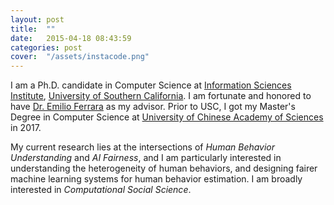 ```yaml
---
layout: post
title:  ""
date:   2015-04-18 08:43:59
categories: post
cover:  "/assets/instacode.png"
---
```

I am a Ph.D. candidate in Computer Science at <a href="https://www.isi.edu/">Information Sciences Institute</a>, <a href = "https://www.usc.edu/">University of Southern California</a>. I am fortunate and honored to have <a href = "http://www.emilio.ferrara.name/">Dr. Emilio Ferrara</a> as my advisor. 
Prior to USC, I got my Master's Degree in Computer Science at <a href="http://english.ucas.ac.cn/"> University of Chinese Academy of Sciences</a> in 2017.

My current research lies at the intersections of <i>Human Behavior Understanding</i> and <i>AI Fairness</i>, and I am particularly interested in understanding the heterogeneity of human behaviors, and designing fairer machine learning systems for human behavior estimation. I am broadly interested in <i>Computational Social Science</i>.  


